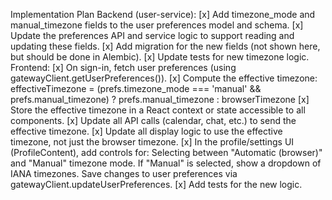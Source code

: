 Implementation Plan
Backend (user-service):
[x] Add timezone_mode and manual_timezone fields to the user preferences model and schema.
[x] Update the preferences API and service logic to support reading and updating these fields.
[x] Add migration for the new fields (not shown here, but should be done in Alembic).
[x] Update tests for new timezone logic.
Frontend:
[x] On sign-in, fetch user preferences (using gatewayClient.getUserPreferences()).
[x] Compute the effective timezone:
effectiveTimezone = (prefs.timezone_mode === 'manual' && prefs.manual_timezone) ? prefs.manual_timezone : browserTimezone
[x] Store the effective timezone in a React context or state accessible to all components.
[x] Update all API calls (calendar, chat, etc.) to send the effective timezone.
[x] Update all display logic to use the effective timezone, not just the browser timezone.
[x] In the profile/settings UI (ProfileContent), add controls for:
    Selecting between "Automatic (browser)" and "Manual" timezone mode.
    If "Manual" is selected, show a dropdown of IANA timezones.
    Save changes to user preferences via gatewayClient.updateUserPreferences.
[x] Add tests for the new logic.
